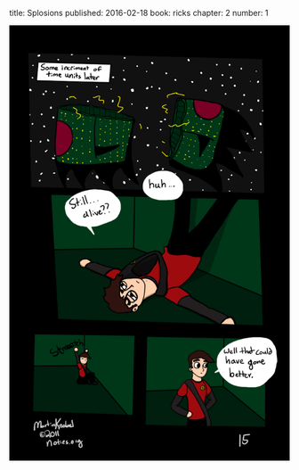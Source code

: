 title: Splosions
published: 2016-02-18
book: ricks
chapter: 2
number: 1

![thefirstpage](/static/images/rick_15.png)
